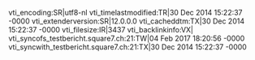 vti_encoding:SR|utf8-nl
vti_timelastmodified:TR|30 Dec 2014 15:22:37 -0000
vti_extenderversion:SR|12.0.0.0
vti_cacheddtm:TX|30 Dec 2014 15:22:37 -0000
vti_filesize:IR|3437
vti_backlinkinfo:VX|
vti_syncofs_testbericht.square7.ch\:21:TW|04 Feb 2017 18:20:56 -0000
vti_syncwith_testbericht.square7.ch\:21:TX|30 Dec 2014 15:22:37 -0000
